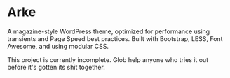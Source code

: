 Arke
====

A magazine-style WordPress theme, optimized for performance using transients and Page Speed best practices. Built with Bootstrap, LESS, Font Awesome, and using modular CSS.

This project is currently incomplete. Glob help anyone who tries it out before it's gotten its shit together.
